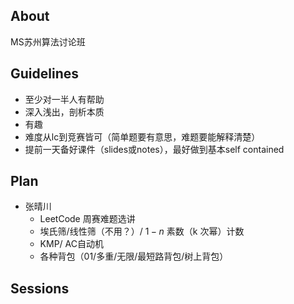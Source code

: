 ## About

MS苏州算法讨论班

## Guidelines

- 至少对一半人有帮助
- 深入浅出，剖析本质
- 有趣
- 难度从lc到竞赛皆可（简单题要有意思，难题要能解释清楚）
- 提前一天备好课件（slides或notes），最好做到基本self contained

## Plan

- 张晴川
  - LeetCode 周赛难题选讲
  - 埃氏筛/线性筛（不用？）/ $1-n$ 素数（k 次幂）计数
  - KMP/ AC自动机
  - 各种背包（01/多重/无限/最短路背包/树上背包）

## Sessions

